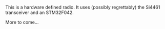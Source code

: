 This is a hardware defined radio. It uses (possibly regrettably) the Si4461 transceiver and an STM32F042.

More to come...